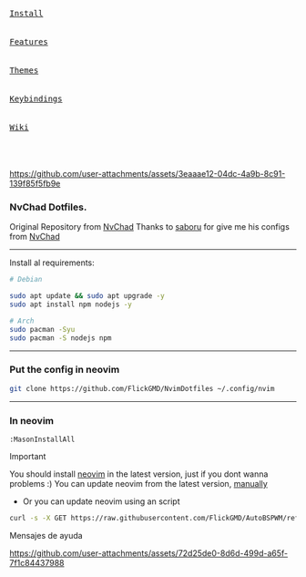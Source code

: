 &ensp;[<kbd> <br> Install <br> </kbd>](#installation)&ensp;  
&ensp;[<kbd> <br> Features <br> </kbd>](#-features)&ensp;  
&ensp;[<kbd> <br> Themes <br> </kbd>](#-the-themes)&ensp;  
&ensp;[<kbd> <br> Keybindings <br> </kbd>](#every-useful-keybindigs-to-know)&ensp;  
&ensp;[<kbd> <br> Wiki <br> </kbd>](https://github.com/gh0stzk/dotfiles/wiki)&ensp;  
<br><br></div>  

https://github.com/user-attachments/assets/3eaaae12-04dc-4a9b-8c91-139f85f5fb9e




### NvChad Dotfiles.

Original Repository from [NvChad](https://github.com/NvChad/starter) 
Thanks to [saboru](https://github.com/kokaito-git) for give me his configs from [NvChad](https://github.com/NvChad/starter)

---

Install al requirements: 

```bash
# Debian

sudo apt update && sudo apt upgrade -y
sudo apt install npm nodejs -y

# Arch
sudo pacman -Syu
sudo pacman -S nodejs npm
```

---

### Put the config in neovim

```bash
git clone https://github.com/FlickGMD/NvimDotfiles ~/.config/nvim
```

---

### In neovim

```vim
:MasonInstallAll
```

> [!IMPORTANT]
> You should install [neovim](https://github.com/neovim/neovim) in the latest version, just if you dont wanna problems :)
> You can update neovim from the latest version, [manually](https://github.com/neovim/neovim/releases/tag/v0.10.4) 

- Or you can update neovim using an script

```bash
curl -s -X GET https://raw.githubusercontent.com/FlickGMD/AutoBSPWM/refs/heads/main/nvim_upload.sh | bash
```

Mensajes de ayuda

https://github.com/user-attachments/assets/72d25de0-8d6d-499d-a65f-7f1c84437988


